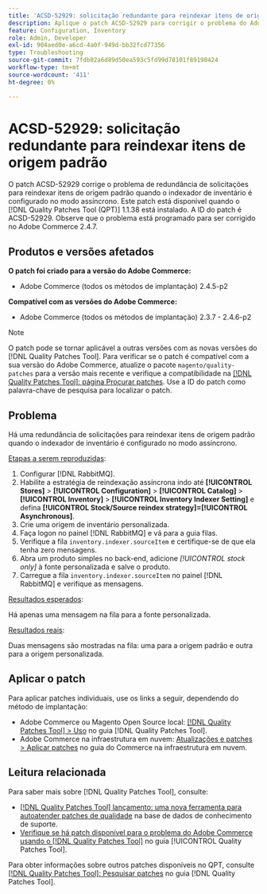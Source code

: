 ```yaml
---
title: 'ACSD-52929: solicitação redundante para reindexar itens de origem padrão'
description: Aplique o patch ACSD-52929 para corrigir o problema do Adobe Commerce em que há uma solicitação redundante para reindexar os itens de origem padrão quando o indexador de inventário estiver configurado no modo assíncrono.
feature: Configuration, Inventory
role: Admin, Developer
exl-id: 904aed0e-a6cd-4a0f-949d-bb32fcd77356
type: Troubleshooting
source-git-commit: 7fdb02a6d89d50ea593c5fd99d78101f89198424
workflow-type: tm+mt
source-wordcount: '411'
ht-degree: 0%

---
```


# ACSD-52929: solicitação redundante para reindexar itens de origem padrão

O patch ACSD-52929 corrige o problema de redundância de solicitações para reindexar itens de origem padrão quando o indexador de inventário é configurado no modo assíncrono. Este patch está disponível quando o [!DNL Quality Patches Tool (QPT)] 1.1.38 está instalado. A ID do patch é ACSD-52929. Observe que o problema está programado para ser corrigido no Adobe Commerce 2.4.7.

## Produtos e versões afetados

**O patch foi criado para a versão do Adobe Commerce:**

* Adobe Commerce (todos os métodos de implantação) 2.4.5-p2

**Compatível com as versões do Adobe Commerce:**

* Adobe Commerce (todos os métodos de implantação) 2.3.7 - 2.4.6-p2

>[!NOTE]
>
>O patch pode se tornar aplicável a outras versões com as novas versões do [!DNL Quality Patches Tool]. Para verificar se o patch é compatível com a sua versão do Adobe Commerce, atualize o pacote `magento/quality-patches` para a versão mais recente e verifique a compatibilidade na [[!DNL Quality Patches Tool]: página Procurar patches](https://experienceleague.adobe.com/tools/commerce-quality-patches/index.html). Use a ID do patch como palavra-chave de pesquisa para localizar o patch.

## Problema

Há uma redundância de solicitações para reindexar itens de origem padrão quando o indexador de inventário é configurado no modo assíncrono.

<u>Etapas a serem reproduzidas</u>:

1. Configurar [!DNL RabbitMQ].
1. Habilite a estratégia de reindexação assíncrona indo até **[!UICONTROL Stores]** > **[!UICONTROL Configuration]** > **[!UICONTROL Catalog]** > **[!UICONTROL Inventory]** > **[!UICONTROL Inventory Indexer Setting]** e defina **[!UICONTROL Stock/Source reindex strategy]=[!UICONTROL Asynchronous]**.
1. Crie uma origem de inventário personalizada.
1. Faça logon no painel [!DNL RabbitMQ] e vá para a guia filas.
1. Verifique a fila `inventory.indexer.sourceItem` e certifique-se de que ela tenha zero mensagens.
1. Abra um produto simples no back-end, adicione *[!UICONTROL stock only]* à fonte personalizada e salve o produto.
1. Carregue a fila `inventory.indexer.sourceItem` no painel [!DNL RabbitMQ] e verifique as mensagens.

<u>Resultados esperados</u>:

Há apenas uma mensagem na fila para a fonte personalizada.

<u>Resultados reais</u>:

Duas mensagens são mostradas na fila: uma para a origem padrão e outra para a origem personalizada.

## Aplicar o patch

Para aplicar patches individuais, use os links a seguir, dependendo do método de implantação:

* Adobe Commerce ou Magento Open Source local: [[!DNL Quality Patches Tool] > Uso](/help/tools/quality-patches-tool/usage.md) no guia [!DNL Quality Patches Tool].
* Adobe Commerce na infraestrutura em nuvem: [Atualizações e patches > Aplicar patches](https://experienceleague.adobe.com/docs/commerce-cloud-service/user-guide/develop/upgrade/apply-patches.html) no guia do Commerce na infraestrutura em nuvem.

## Leitura relacionada

Para saber mais sobre [!DNL Quality Patches Tool], consulte:

* [[!DNL Quality Patches Tool] lançamento: uma nova ferramenta para autoatender patches de qualidade](https://experienceleague.adobe.com/en/docs/commerce-operations/tools/quality-patches-tool/quality-patches-tool-to-self-serve-quality-patches) na base de dados de conhecimento de suporte.
* [Verifique se há patch disponível para o problema do Adobe Commerce usando o  [!DNL Quality Patches Tool]](/help/tools/quality-patches-tool/patches-available-in-qpt/check-patch-for-magento-issue-with-magento-quality-patches.md) no guia [!UICONTROL Quality Patches Tool].


Para obter informações sobre outros patches disponíveis no QPT, consulte [[!DNL Quality Patches Tool]: Pesquisar patches](https://experienceleague.adobe.com/tools/commerce-quality-patches/index.html) no guia [!DNL Quality Patches Tool].
